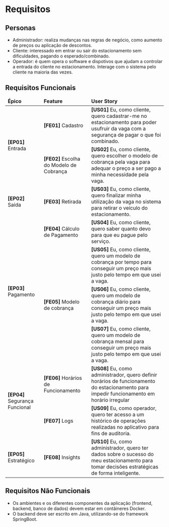 # Requisitos

## Personas

- Administrador: realiza mudanças nas regras de negócio, como aumento de preços ou aplicação de descontos.
- Cliente: interessado em entrar ou sair do estacionamento sem dificuldades, pagando o esperado/combinado.
- Operador: é quem opera o software e dispotivos que ajudam a controlar a entrada do cliente no estacionamento. Interage com o sistema pelo cliente na maioria das vezes.

## Requisitos Funcionais

<!---
Entrada
    Cadastro Manual
        1. Eu, como cliente, quero cadastrar-me no estacionamento para poder usufruir da vaga com a segurança de pagar o que foi combinado.
    Escolha do Modelo de Cobrança
        2. Eu, como cliente, quero escolher o modelo de cobrança pela vaga para adequar o preço a ser pago a minha necessidade pela vaga.
    Registro Impresso
        (EXTRA) Eu, como cliente, quero receber um registro impresso do cadastro para comprovar meu registro no sistema.
    Registro Digital
        (EXTRA) Eu, como cliente, quero receber um registro digital do cadastro para comprovar meu registro no sistema.

Saída
    Retirada Automática
        (EXTRA) Eu, como cliente, quero retirar meu veículo através do QR Code para evitar problemas causados por erros de digitação do operador.
    Retirada
        3. Eu, como cliente, quero finalizar minha utilização da vaga no sistema para retirar o veículo do estacionamento.
Pagamento
    Cálculo de Pagamento
        4. Eu, como cliente, quero saber quanto devo para que eu pague pelo serviço.
    Pagamento
        (EXTRA) Eu, como cliente, quero pagar pelo meu tempo no estacionamento via PIX para poder sair dele.
    Modelo de cobrança
        5. Eu, como cliente, quero um modelo de cobrança por tempo para conseguir um preço mais justo pelo tempo em que usei a vaga.
        6. Eu, como cliente, quero um modelo de cobrança diário para conseguir um preço mais justo pelo tempo em que usei a vaga.
        7. Eu, como cliente, quero um modelo de cobrança mensal para conseguir um preço mais justo pelo tempo em que usei a vaga.
    Envio de Pagamento
        (EXTRA) Eu, como administrador, quero inserir minha chave PIX para que os clientes tenham mais facilidade de pagar pela vaga.
Segurança Funcional
    Horários de Funcionamento
        8. Eu, como administrador, quero definir horários de funcionamento do estacionamento para impedir funcionamento em horário irregular.
    Logs
        9. Eu, como operador, quero ter acesso a um histórico de operações realizadas no aplicativo para fins de auditoria.
Estratégico
    Insights    
        10. Eu, como administrador, quero ter dados sobre o sucesso do meu estacionamento para tomar decisões estratégicas de forma inteligente.
--->


<!DOCTYPE html>
<html lang="pt-BR">
<head>
    <meta charset="UTF-8">
    <meta name="viewport" content="width=device-width, initial-scale=1.0">
</head>
<body>
    <table>
        <thead>
            <tr>
                <td><b>Épico</b></td>
                <td><b>Feature</b></td>
                <td><b>User Story</b></td>
            </tr>
        </thead>
        <tbody>
            <tr>
                <td rowspan="2"><b>[EP01]</b> Entrada</td>
                <td><b>[FE01]</b> Cadastro</td>
                <td><b>[US01]</b> Eu, como cliente, quero cadastrar-me no estacionamento para poder usufruir da vaga com a segurança de pagar o que foi combinado.</td>
            </tr>
            <tr>
                <td><b>[FE02]</b> Escolha do Modelo de Cobrança</td>
                <td><b>[US02]</b> Eu, como cliente, quero escolher o modelo de cobrança pela vaga para adequar o preço a ser pago a minha necessidade pela vaga.</td>
            </tr>
            <tr>
                <td rowspan="1"><b>[EP02]</b> Saída</td>
                <td rowspan="1"><b>[FE03]</b> Retirada</td>
                <td><b>[US03]</b> Eu, como cliente, quero finalizar minha utilização da vaga no sistema para retirar o veículo do estacionamento.</td>
            </tr>
            <tr>
                <td rowspan="4"><b>[EP03]</b> Pagamento</td>
                <td rowspan="1"><b>[FE04]</b> Cálculo de Pagamento</td>
                <td><b>[US04]</b> Eu, como cliente, quero saber quanto devo para que eu pague pelo serviço.</td>
            </tr>
            <tr>
                <td rowspan="3"><b>[FE05]</b> Modelo de cobrança</td>
                <td><b>[US05]</b> Eu, como cliente, quero um modelo de cobrança por tempo para conseguir um preço mais justo pelo tempo em que usei a vaga.</td>
            </tr>
            <tr>
                <td><b>[US06]</b> Eu, como cliente, quero um modelo de cobrança diário para conseguir um preço mais justo pelo tempo em que usei a vaga.</td>
            </tr>
            <tr>
                <td><b>[US07]</b> Eu, como cliente, quero um modelo de cobrança mensal para conseguir um preço mais justo pelo tempo em que usei a vaga.</td>
            </tr>
            <tr>
                <td rowspan="2"><b>[EP04]</b> Segurança Funcional</td>
                <td rowspan="1"><b>[FE06]</b> Horários de Funcionamento</td>
                <td><b>[US08]</b> Eu, como administrador, quero definir horários de funcionamento do estacionamento para impedir funcionamento em horário irregular</td>
            </tr>
            <tr>
                <td rowspan="1"><b>[FE07]</b> Logs</td>
                <td><b>[US09]</b> Eu, como operador, quero ter acesso a um histórico de operações realizadas no aplicativo para fins de auditoria.</td>
            </tr>
            <tr>
                <td rowspan="1"><b>[EP05]</b> Estratégico</td>
                <td rowspan="1"><b>[FE08]</b> Insights</td>
                <td><b>[US10]</b> Eu, como administrador, quero ter dados sobre o sucesso do meu estacionamento para tomar decisões estratégicas de forma inteligente.</td>
            </tr>
        </tbody>
    </table>
</body>
</html> 

## Requisitos Não Funcionais
- Os ambientes e os diferentes componentes da aplicação (frontend, backend, banco de dados) devem estar em contâineres Docker.
- O backend deve ser escrito em Java, utilizando-se do framework SpringBoot.